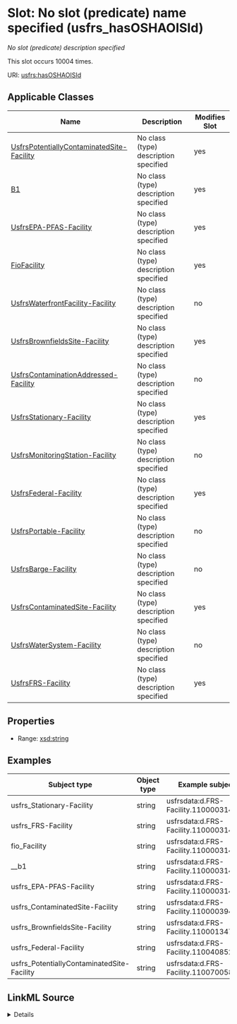 

# Slot: No slot (predicate) name specified (usfrs_hasOSHAOISId)


_No slot (predicate) description specified_






This slot occurs 10004 times.


URI: [usfrs:hasOSHAOISId](http://sawgraph.spatialai.org/v1/us-frs#hasOSHAOISId)



<!-- no inheritance hierarchy -->





## Applicable Classes

| Name | Description | Modifies Slot |
| --- | --- | --- |
| [UsfrsPotentiallyContaminatedSite-Facility](../classes/UsfrsPotentiallyContaminatedSite-Facility.md) | No class (type) description specified |  yes  |
| [B1](../classes/B1.md) | No class (type) description specified |  yes  |
| [UsfrsEPA-PFAS-Facility](../classes/UsfrsEPA-PFAS-Facility.md) | No class (type) description specified |  yes  |
| [FioFacility](../classes/FioFacility.md) | No class (type) description specified |  yes  |
| [UsfrsWaterfrontFacility-Facility](../classes/UsfrsWaterfrontFacility-Facility.md) | No class (type) description specified |  no  |
| [UsfrsBrownfieldsSite-Facility](../classes/UsfrsBrownfieldsSite-Facility.md) | No class (type) description specified |  yes  |
| [UsfrsContaminationAddressed-Facility](../classes/UsfrsContaminationAddressed-Facility.md) | No class (type) description specified |  no  |
| [UsfrsStationary-Facility](../classes/UsfrsStationary-Facility.md) | No class (type) description specified |  yes  |
| [UsfrsMonitoringStation-Facility](../classes/UsfrsMonitoringStation-Facility.md) | No class (type) description specified |  no  |
| [UsfrsFederal-Facility](../classes/UsfrsFederal-Facility.md) | No class (type) description specified |  yes  |
| [UsfrsPortable-Facility](../classes/UsfrsPortable-Facility.md) | No class (type) description specified |  no  |
| [UsfrsBarge-Facility](../classes/UsfrsBarge-Facility.md) | No class (type) description specified |  no  |
| [UsfrsContaminatedSite-Facility](../classes/UsfrsContaminatedSite-Facility.md) | No class (type) description specified |  yes  |
| [UsfrsWaterSystem-Facility](../classes/UsfrsWaterSystem-Facility.md) | No class (type) description specified |  no  |
| [UsfrsFRS-Facility](../classes/UsfrsFRS-Facility.md) | No class (type) description specified |  yes  |







## Properties

* Range: [xsd:string](http://www.w3.org/2001/XMLSchema#string)






## Examples

| Subject type | Object type | Example subject | Example object | Occurrences |
| --- | --- | --- | --- | --- |
| usfrs_Stationary-Facility | string | usfrsdata:d.FRS-Facility.110000314204 | 342133618 | 4284 |
| usfrs_FRS-Facility | string | usfrsdata:d.FRS-Facility.110000314204 | 342133618 | 10004 |
| fio_Facility | string | usfrsdata:d.FRS-Facility.110000314204 | 342133618 | 10004 |
| __b1 | string | usfrsdata:d.FRS-Facility.110000314204 | 342133618 | 10004 |
| usfrs_EPA-PFAS-Facility | string | usfrsdata:d.FRS-Facility.110000314437 | 341510410 | 1163 |
| usfrs_ContaminatedSite-Facility | string | usfrsdata:d.FRS-Facility.110000394635 | 341266484 | 1 |
| usfrs_BrownfieldsSite-Facility | string | usfrsdata:d.FRS-Facility.110001347490 | 339022170 | 1 |
| usfrs_Federal-Facility | string | usfrsdata:d.FRS-Facility.110040852459 | 340181114 | 113 |
| usfrs_PotentiallyContaminatedSite-Facility | string | usfrsdata:d.FRS-Facility.110070058189 | 338996515 | 10 |




## LinkML Source

<details>

```yaml
name: usfrs_hasOSHAOISId
annotations:
  count:
    tag: count
    value: 10004
description: No slot (predicate) description specified
title: No slot (predicate) name specified
examples:
- object:
    example_object: '342133618'
    example_object_type: string
    example_predicate: usfrs:hasOSHAOISId
    example_subject: usfrsdata:d.FRS-Facility.110000314204
    example_subject_type: usfrs_Stationary-Facility
- object:
    example_object: '342133618'
    example_object_type: string
    example_predicate: usfrs:hasOSHAOISId
    example_subject: usfrsdata:d.FRS-Facility.110000314204
    example_subject_type: usfrs_FRS-Facility
- object:
    example_object: '342133618'
    example_object_type: string
    example_predicate: usfrs:hasOSHAOISId
    example_subject: usfrsdata:d.FRS-Facility.110000314204
    example_subject_type: fio_Facility
- object:
    example_object: '342133618'
    example_object_type: string
    example_predicate: usfrs:hasOSHAOISId
    example_subject: usfrsdata:d.FRS-Facility.110000314204
    example_subject_type: __b1
- object:
    example_object: '341510410'
    example_object_type: string
    example_predicate: usfrs:hasOSHAOISId
    example_subject: usfrsdata:d.FRS-Facility.110000314437
    example_subject_type: usfrs_EPA-PFAS-Facility
- object:
    example_object: '341266484'
    example_object_type: string
    example_predicate: usfrs:hasOSHAOISId
    example_subject: usfrsdata:d.FRS-Facility.110000394635
    example_subject_type: usfrs_ContaminatedSite-Facility
- object:
    example_object: '339022170'
    example_object_type: string
    example_predicate: usfrs:hasOSHAOISId
    example_subject: usfrsdata:d.FRS-Facility.110001347490
    example_subject_type: usfrs_BrownfieldsSite-Facility
- object:
    example_object: '340181114'
    example_object_type: string
    example_predicate: usfrs:hasOSHAOISId
    example_subject: usfrsdata:d.FRS-Facility.110040852459
    example_subject_type: usfrs_Federal-Facility
- object:
    example_object: '338996515'
    example_object_type: string
    example_predicate: usfrs:hasOSHAOISId
    example_subject: usfrsdata:d.FRS-Facility.110070058189
    example_subject_type: usfrs_PotentiallyContaminatedSite-Facility
from_schema: fio-kg
rank: 1000
slot_uri: usfrs:hasOSHAOISId
alias: usfrs_hasOSHAOISId
domain_of:
- __b1
- fio_Facility
- usfrs_BrownfieldsSite-Facility
- usfrs_ContaminatedSite-Facility
- usfrs_EPA-PFAS-Facility
- usfrs_FRS-Facility
- usfrs_Federal-Facility
- usfrs_PotentiallyContaminatedSite-Facility
- usfrs_Stationary-Facility
range: string

```
</details>